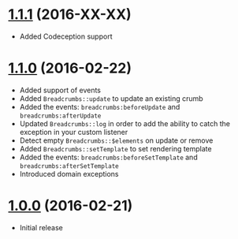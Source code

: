 # [1.1.1](https://github.com/phalcongelist/breadcrumbs/releases/tag/v1.1.1) (2016-XX-XX)
* Added Codeception support

# [1.1.0](https://github.com/phalcongelist/breadcrumbs/releases/tag/v1.1.0) (2016-02-22)
* Added support of events
* Added `Breadcrumbs::update` to update an existing crumb
* Added the events: `breadcrumbs:beforeUpdate` and `breadcrumbs:afterUpdate`
* Updated `Breadcrumbs::log` in order to add the ability to catch the exception in your custom listener
* Detect empty `Breadcrumbs::$elements` on update or remove
* Added `Breadcrumbs::setTemplate` to set rendering template
* Added the events: `breadcrumbs:beforeSetTemplate` and `breadcrumbs:afterSetTemplate`
* Introduced domain exceptions

# [1.0.0](https://github.com/phalcongelist/breadcrumbs/releases/tag/v1.0.0) (2016-02-21)
* Initial release
